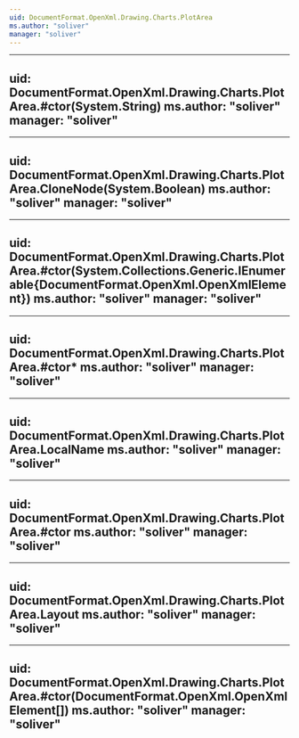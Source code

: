 ```yaml
---
uid: DocumentFormat.OpenXml.Drawing.Charts.PlotArea
ms.author: "soliver"
manager: "soliver"
---
```


---
uid: DocumentFormat.OpenXml.Drawing.Charts.PlotArea.#ctor(System.String)
ms.author: "soliver"
manager: "soliver"
---

---
uid: DocumentFormat.OpenXml.Drawing.Charts.PlotArea.CloneNode(System.Boolean)
ms.author: "soliver"
manager: "soliver"
---

---
uid: DocumentFormat.OpenXml.Drawing.Charts.PlotArea.#ctor(System.Collections.Generic.IEnumerable{DocumentFormat.OpenXml.OpenXmlElement})
ms.author: "soliver"
manager: "soliver"
---

---
uid: DocumentFormat.OpenXml.Drawing.Charts.PlotArea.#ctor*
ms.author: "soliver"
manager: "soliver"
---

---
uid: DocumentFormat.OpenXml.Drawing.Charts.PlotArea.LocalName
ms.author: "soliver"
manager: "soliver"
---

---
uid: DocumentFormat.OpenXml.Drawing.Charts.PlotArea.#ctor
ms.author: "soliver"
manager: "soliver"
---

---
uid: DocumentFormat.OpenXml.Drawing.Charts.PlotArea.Layout
ms.author: "soliver"
manager: "soliver"
---

---
uid: DocumentFormat.OpenXml.Drawing.Charts.PlotArea.#ctor(DocumentFormat.OpenXml.OpenXmlElement[])
ms.author: "soliver"
manager: "soliver"
---

